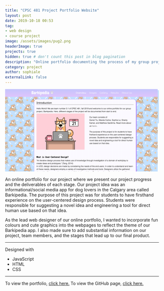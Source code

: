 ```yaml
---
title: "CPSC 481 Project Portfolio Website"
layout: post
date: 2019-10-18 00:53
tag:
- web design
- course project
image: /assets/images/pug2.png
headerImage: true
projects: true
hidden: true # don't count this post in blog pagination
description: "Online portfolio documenting the process of my group project for CPSC 481 - Human-Computer Interactions"
category: project
author: sophiale
externalLink: false
---
```


![Screenshot](/assets/images/screenshot1.png)

An online portfolio for our project where we present our project progress and the deliverables of each stage. Our project idea was an informational/social media app for dog lovers in the Calgary area called Barkipedia. The purpose of this project was for students to have firsthand experience on the user-centered design process. Students were responsible for suggesting a novel idea and engineering a tool for direct human use based on that idea.

As the lead web designer of our online portfolio, I wanted to incorporate fun colours and cute graphics into the webpages to reflect the theme of our Barkipedia app. I also made sure to add substantial information on our project, team members, and the stages that lead up to our final product.

---

Designed with

- JavaScript
- HTML
- CSS

---

To view the portfolio, [click here.](https://s0phito.github.io/dogapp-portfolio/)
To view the GitHub page, [click here.](https://github.com/s0phito/dogapp-portfolio)
